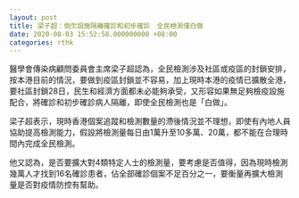 ```yaml
---
layout: post
title: 梁子超：倘欠設施隔離確診和初步確診　全民檢測僅白做
date: 2020-08-03 15:52:58.000000000 +08:00
categories: rthk
---
```


醫學會傳染病顧問委員會主席梁子超認為，全民檢測涉及社區或疫區的封鎖安排，按本港目前的情況，要做到疫區封鎖並不容易，加上現時本港的疫情已擴散全港，要社區封鎖28日，民生和經濟方面都未必能夠承受，又形容如果無足夠檢疫設施配合，將確診和初步確診病人隔離，即使全民檢測也是「白做」。

梁子超表示，現時香港個案追蹤和檢測數量的滯後情況並不理想，即使有內地人員協助提高檢測能力，假設將檢測量每日由1萬升至10多萬、20萬，都不能在合理時間內完成全民檢測。

他又認為，是否要擴大對4類特定人士的檢測量，要考慮是否值得，因為現時檢測幾萬人才找到16名確診患者，佔全部確診個案不足百分之一，要衡量再擴大檢測量是否對疫情防控有幫助。
